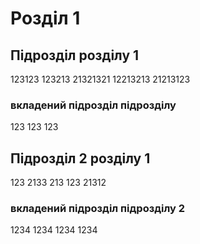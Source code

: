 # Розділ 1

## Підрозділ розділу 1
123123
123213
21321321
12213213
21213123

### вкладений підрозділ підрозділу
123
123
123

## Підрозділ 2 розділу 1
123
2133
213
123
21312

### вкладений підрозділ підрозділу 2
1234
1234
1234
1234